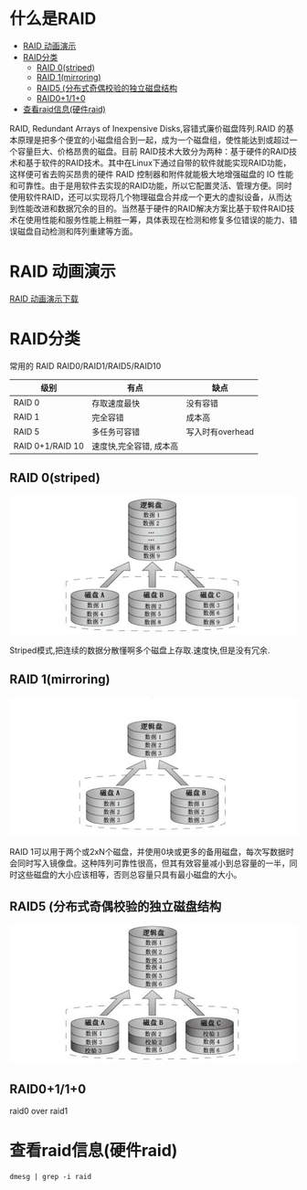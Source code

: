 # 什么是RAID

* [RAID 动画演示](#raid-动画演示)
* [RAID分类](#raid分类)
	* [RAID 0(striped)](#raid-0striped)
	* [RAID 1(mirroring)](#raid-1mirroring)
	* [RAID5 (分布式奇偶校验的独立磁盘结构](#raid5-分布式奇偶校验的独立磁盘结构)
	* [RAID0+1/1+0](#raid0110)
* [查看raid信息(硬件raid)](#查看raid信息硬件raid)

RAID, Redundant Arrays of Inexpensive Disks,容错式廉价磁盘阵列.RAID 的基本原理是把多个便宜的小磁盘组合到一起，成为一个磁盘组，使性能达到或超过一个容量巨大、价格昂贵的磁盘。目前 RAID技术大致分为两种：基于硬件的RAID技术和基于软件的RAID技术。其中在Linux下通过自带的软件就能实现RAID功能，这样便可省去购买昂贵的硬件 RAID 控制器和附件就能极大地增强磁盘的 IO 性能和可靠性。由于是用软件去实现的RAID功能，所以它配置灵活、管理方便。同时使用软件RAID，还可以实现将几个物理磁盘合并成一个更大的虚拟设备，从而达到性能改进和数据冗余的目的。当然基于硬件的RAID解决方案比基于软件RAID技术在使用性能和服务性能上稍胜一筹，具体表现在检测和修复多位错误的能力、错误磁盘自动检测和阵列重建等方面。

# RAID 动画演示

[RAID 动画演示下载](https://raw.githubusercontent.com/BillWang139967/op_practice_code/master/store/RAID/raid.exe)

# RAID分类

常用的 RAID RAID0/RAID1/RAID5/RAID10

| 级别   |     有点      |     缺点|
|------------|----------|---------|
|RAID 0 | 存取速度最快 | 没有容错 |
|RAID 1 | 完全容错 | 成本高 |
|RAID 5 | 多任务可容错 | 写入时有overhead |
|RAID 0+1/RAID 10 | 速度快,完全容错, 成本高 |


## RAID 0(striped)

![raid-0图解](../../images/raid/raid-0.png)

Striped模式,把连续的数据分散懂啊多个磁盘上存取.速度快,但是没有冗余.

## RAID 1(mirroring)

![raid-1图解](../../images/raid/raid-1.png)

RAID 1可以用于两个或2xN个磁盘，并使用0块或更多的备用磁盘，每次写数据时会同时写入镜像盘。这种阵列可靠性很高，但其有效容量减小到总容量的一半，同时这些磁盘的大小应该相等，否则总容量只具有最小磁盘的大小。

## RAID5 (分布式奇偶校验的独立磁盘结构

![raid-5图解](../../images/raid/raid-5.png)

## RAID0+1/1+0

raid0 over raid1 

# 查看raid信息(硬件raid)

    dmesg | grep -i raid

